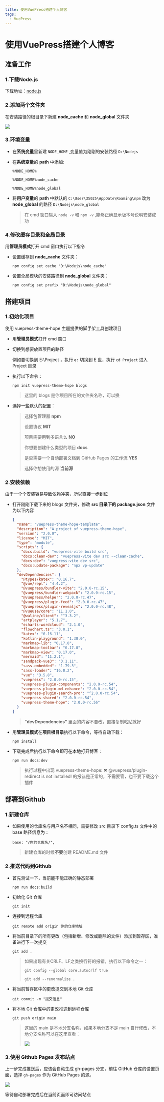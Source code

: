 ```yaml
---
title: 使用VuePress搭建个人博客
tags:
  - VuePress
---
```


# 使用VuePress搭建个人博客

##  准备工作

### 1.下载Node.js

下载地址：[node.js](https://nodejs.org/en/)

### 2.添加两个文件夹

在安装路径的根目录下新建 **node_cache** 和 **node_global** 文件夹

![](/blog/note/nodejs.png)

### 3.环境变量

- 在**系统变量**里新建 `NODE_HOME` ,变量值为刚刚的安装路径 `D:\Nodejs`

- 在**系统变量**的 **path** 中添加:

   `%NODE_HOME%` 

   `%NODE_HOME%node_cache` 

   `%NODE_HOME%node_global`

- 将**用户变量**的 **path** 中默认的 `C:\User\35025\AppDate\Roaming\npm` 改为 **node_global** 的路径 `D:\Nodejs\node_global`

   > 在 cmd 窗口输入 `node -v` 和 `npm -v` ,能够正确显示版本号说明安装成功

### 4.修改缓存目录和全局目录

用**管理员模式**打开 cmd 窗口执行以下指令

- 设置缓存到 **node_cache** 文件夹：

  ```shell
  npm config set cache "D:\Nodejs\node_cache"
  ```

  

- 设置全局模块的安装路径到 **node_global** 文件夹：

  ```shell
  npm config set prefix "D:\Nodejs\node_global"
  ```
  
  

## 搭建项目

### 1.初始化项目

使用 vuepress-theme-hope 主题提供的脚手架工具创建项目

- 用**管理员模式**打开 cmd 窗口

- 切换到想要放置项目的路径

  例如要切换到 E:\Project ，执行 `e:` 切换到 E 盘，执行 `cd Project` 进入 Project 目录

- 执行以下命令：

  ```shell
  npm init vuepress-theme-hope blogs
  ```

  > 这里的 blogs 是你项目所在的文件夹名称，可以换

- 选择一些默认的配置：

  > 选择包管理器 **npm** 
  >
  > 设置协议 **MIT**
  >
  > 项目需要用到多语言么 **NO**
  >
  > 你想要创建什么类型的项目 **docs**
  >
  > 是否需要一个自动部署文档到 GitHub Pages 的工作流 **YES**
  >
  > 选择你想使用的源 **当前源**

### 2.安装依赖

由于一个个安装容易导致依赖冲突，所以直接一步到位

- 打开刚刚下载下来的 blogs 文件夹，修改 **src 目录下的 package.json** 文件为以下内容

  ```json
  {
    "name": "vuepress-theme-hope-template",
    "description": "A project of vuepress-theme-hope",
    "version": "2.0.0",
    "license": "MIT",
    "type": "module",
    "scripts": {
      "docs:build": "vuepress-vite build src",
      "docs:clean-dev": "vuepress-vite dev src --clean-cache",
      "docs:dev": "vuepress-vite dev src",
      "docs:update-package": "npx vp-update"
    },
    "devDependencies": {
      "@types/katex": "0.16.7",
      "@vue/repl": "4.4.2",
      "@vuepress/bundler-vite": "2.0.0-rc.15",
      "@vuepress/bundler-webpack": "2.0.0-rc.15",
      "@vuepress/helper": "2.0.0-rc.47",
      "@vuepress/plugin-feed": "2.0.0-rc.47",
      "@vuepress/plugin-revealjs": "2.0.0-rc.48",
      "@vueuse/core": "11.1.0",
      "@waline/client": "^3.3.2",
      "artplayer": "5.1.7",
      "echarts-wordcloud": "2.1.0",
      "flowchart.ts": "3.0.1",
      "katex": "0.16.11",
      "kotlin-playground": "1.30.0",
      "markmap-lib": "0.17.0",
      "markmap-toolbar": "0.17.0",
      "markmap-view": "0.17.0",
      "mermaid": "11.2.1",
      "sandpack-vue3": "3.1.11",
      "sass-embedded": "1.79.3",
      "sass-loader": "16.0.2",
      "vue": "3.5.8",
      "vuepress": "2.0.0-rc.15",
      "vuepress-plugin-components": "2.0.0-rc.54",
      "vuepress-plugin-md-enhance": "2.0.0-rc.54",
      "vuepress-plugin-search-pro": "^2.0.0-rc.54",
      "vuepress-shared": "2.0.0-rc.54",
      "vuepress-theme-hope": "2.0.0-rc.56"
    }
  }
  ```

  > **"devDependencies"** 里面的内容不要改，直接复制粘贴就好

- 用**管理员模式**在**项目根目录**执行以下命令，等待自动下载：

  ```shell
  npm install
  ```

- 下载完成后执行以下命令即可在本地打开博客：

  ```shell
  npm run docs:dev
  ```
  
  > 执行过程中出现 vuepress-theme-hope:  ✖ @vuepress/plugin-redirect is not installed! 的报错是正常的，不需要管，也不要下载这个插件

## 部署到Github

### 1.新建仓库

+ 如果使用的仓库名与用户名不相同，需要修改 src 目录下 config.ts 文件中的 base 路径信息为：

  ```shell
  base: "/你的仓库名/",
  ```

  > 新建仓库的时候**不要**创建 README.md 文件

### 2.推送代码到Github

+ 首先测试一下，当前能不能正确的静态部署

  ```shell
  npm run docs:build
  ```

+ 初始化 Git 仓库

  ```shell
  git init
  ```

+ 连接到远程仓库

  ```shell
  git remote add origin 你的仓库地址
  ```

+ 将当前目录下的所有更改（包括新增、修改或删除的文件）添加到暂存区，准备进行下一次提交

  ```shell
  git add .
  ```

  > 如果出现有关CRLF、LF之类换行符的报错，执行以下命令之一：
  >
  > ```shell
  > git config --global core.autocrlf true
  > ```
  >
  > ```shell
  > git add --renormalize .
  > ```

+ 将当前暂存区中的更改提交到本地 Git 仓库

  ```shell
  git commit -m "提交信息"
  ```

+ 将本地 Git 仓库中的更改推送到远程仓库

  ```shell
  git push origin main
  ```

  > 这里的 main 是本地分支名称，如果本地分支不是 main 自行修改，本地分支名称可以在这里查看：
  >
  > ![](/blog/note/git.png)

### 3.使用 Github Pages 发布站点

上一步完成推送后，应该会自动生成 gh-pages 分支，前往 GitHub 仓库的设置页面，选择 `gh-pages` 作为 GitHub Pages 的源。

![](/blog/note/pages.png)

等待自动部署完成后在当前页面即可访问站点
